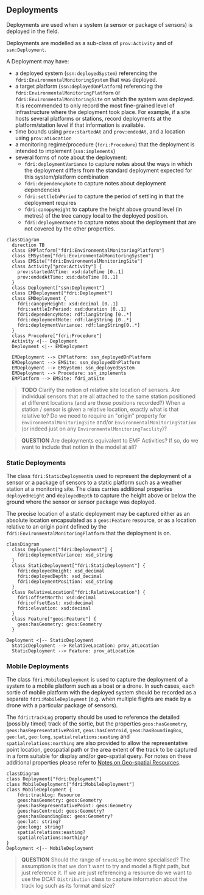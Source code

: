 ## Deployments

Deployments are used when a system (a sensor or package of sensors) is deployed in the field.

Deployments are modelled as a sub-class of `prov:Activity` and of `ssn:Deployment`.

A Deployment may have:

* a deployed system (`ssn:deployedSystem`) referencing the `fdri:EnvironmentalMonitoringSystem` that was deployed.
* a target platform (`ssn:deployedOnPlatform`) referencing the `fdri:EnvironmentalMonitoringPlatform` or `fdri:EnvironmentalMonitoringSite` on which the system was deployed. It is recommended to only record the most fine-grained level of infrastructure where the deployment took place. For example, if a site hosts several platforms or stations, record deployments at the platform/station level if that information is available.
* time bounds using `prov:startedAt` and `prov:endedAt`, and a location using `prov:atLocation`
* a monitoring regime/procedure (`fdri:Procedure`) that the deployment is intended to implement (`ssn:implements`)
* several forms of note about the deployment:
  * `fdri:deploymentVariance` to capture notes about the ways in which the deployment differs from the standard deployment expected for this system/platform combination
  * `fdri:dependencyNote` to capture notes about deployment dependencies
  * `fdri:settleInPeriod` to capture the period of settling in that the deployment requires
  * `fdri:canopyHeight` to capture the height above ground level (in metres) of the tree canopy local to the deployed position.
  * `fdri:deploymentNote` to capture notes about the deployment that are not covered by the other properties.

```mermaid
classDiagram
  direction TB
  class EMPlatform["fdri:EnvironmentalMonitoringPlatform"]
  class EMSystem["fdri:EnvironmentalMonitoringSystem"]
  class EMSite["fdri:EnvironmentalMonitoringSite"]
  class Activity["prov:Activity"] {
    prov:startedAtTime: xsd:dateTime [0..1]
    prov:endedAtTime: xsd:dateTime [0..1]
  }
  class Deployment["ssn:Deployment"]
  class EMDeployment["fdri:Deployment"]
  class EMDeployment {
    fdri:canopyHeight: xsd:decimal [0..1]
    fdri:settleInPeriod: xsd:duration [0..1]
    fdri:dependencyNote: rdf:langString [0..*]
    fdri:deploymentNote: rdf:langString [0..*]
    fdri:deploymentVariance: rdf:langString[0..*]
  }
  class Procedure["fdri:Procedure"]
  Activity <|-- Deployment
  Deployment <|-- EMDeployment

  EMDeployment --> EMPlatform: ssn_deployedOnPlatform
  EMDeployment --> EMSite: ssn_deployedOnPlatform
  EMDeployment --> EMSystem: ssn_deployedSystem
  EMDeployment --> Procedure: ssn_implements
  EMPlatform --> EMSite: fdri_atSite
```

> **TODO**
> Clarify the notion of relative site location of sensors.
> Are individual sensors that are all attached to the same station positioned at different locations (and are those positions recorded?)
> When a station / sensor is given a relative location, exactly what is that relative to? Do we need to require an "origin" property for `EnvironmentalMonitoringSite` and/or `EnvironmentalMonitoringStation` (or indeed just on any `EnvironmentalMonitoringFacility`)?

> **QUESTION**
> Are deployments equivalent to EMF Activities? If so, do we want to include that notion in the model at all?

### Static Deployments

The class `fdri:StaticDeployment`is used to represent the deployment of a sensor or a package of sensors to a static platform such as a weather station at a monitoring site. The class carries additional properties `deployedHeight` and `deployedDepth` to capture the height above or below the ground where the sensor or sensor package was deployed.

The precise location of a static deployment may be captured either as an absolute location encapsulated as a `geos:Feature` resource, or as a location relative to an origin point defined by the `fdri:EnvironmentalMonitoringPlatform` that the deployment is on.

```mermaid
classDiagram
  class Deployment["fdri:Deployment"] {
    fdri:deploymentVariance: xsd_string
  }
  class StaticDeployment["fdri:StaticDeployment"] {
    fdri:deployedHeight: xsd_decimal
    fdri:deployedDepth: xsd_decimal
    fdri:deploymentPosition: xsd_string
  }
  class RelativeLocation["fdri:RelativeLocation"] {
    fdri:offsetNorth: xsd:decimal
    fdri:offsetEast: xsd:decimal
    fdri:elevation: xsd:decimal
  }
  class Feature["geos:Feature"] {
    geos:hasGeometry: geos:Geometry
  }

Deployment <|-- StaticDeployment
  StaticDeployment --> RelativeLocation: prov_atLocation
  StaticDeployment --> Feature: prov_atLocation

```

### Mobile Deployments

The class `fdri:MobileDeployment` is used to capture the deployment of a system to a mobile platform such as a boat or a drone. In such cases, each sortie of mobile platform with the deployed system should be recorded as a separate `fdri:MobileDeployment` (e.g. when multiple flights are made by a drone with a particular package of sensors). 

The `fdri:trackLog` property should be used to reference the detailed (possibly timed) track of the sortie, but the properties `geos:hasGeometry`, `geos:hasRepresentativePoint`, `geos:hasCentroid`, `geos:hasBoundingBox`, `geo:lat`, `geo:long`, `spatialrelations:easting` and `spatialrelations:northing` are also provided to allow the representative point location, geospatial path or the area extent of the track to be captured in a form suitable for display and/or geo-spatial query. For notes on these additional properties please refer to [Notes on Geo-spatial Resources](geospatial.md).

```mermaid
classDiagram
class Deployment["fdri:Deployment"]
class MobileDeployment["fdri:MobileDeployment"]
class MobileDeployment {
    fdri:trackLog: Resource
    geos:hasGeometry: geos:Geometry
    geos:hasRepresentativePoint: geos:Geometry
    geos:hasCentroid: geos:Geometry?
    geos:hasBoundingBox: geos:Geometry?
    geo:lat: string?
    geo:long: string?
    spatialrelations:easting?
    spatialrelations:northing?
}
Deployment <|-- MobileDeployment
```

> **QUESTION**
> Should the range of `trackLog` be more specialised? The assumption is that we don't want to try and model a flight path, but just reference it. If we are just referencing a resource do we want to use the DCAT `Distribution` class to capture information about the track log such as its format and size? 

